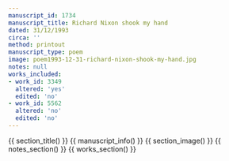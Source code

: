 ```yaml
---
manuscript_id: 1734
manuscript_title: Richard Nixon shook my hand
dated: 31/12/1993
circa: ''
method: printout
manuscript_type: poem
image: poem1993-12-31-richard-nixon-shook-my-hand.jpg
notes: null
works_included:
- work_id: 3349
  altered: 'yes'
  edited: 'no'
- work_id: 5562
  altered: 'no'
  edited: 'no'
---
```


{{ section_title() }}
{{ manuscript_info() }}
{{ section_image() }}
{{ notes_section() }}
{{ works_section() }}
